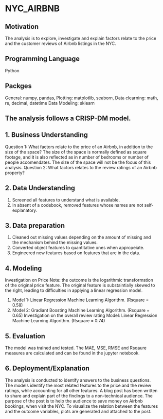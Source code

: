 # NYC_AIRBNB


## Motivation
The analysis is to explore, investigate and explain factors relate to the price and the customer reviews of Airbnb listings in the NYC.  

## Programming Language
Python

## Packges 
General: numpy, pandas, 
Plotting: matplotlib, seaborn, 
Data clearning: math, re, decimal, datetime
Data Modeling: sklearn

## The analysis follows a CRISP-DM model.

## 1. Business Understanding
Question 1: What factors relate to the price of an Airbnb, in addition to the size of the space? The size of the space is normally defined as square footage, and it is also reflected as in number of bedrooms or number of people accomendates. The size of the space will not be the focus of this analysis.
Question 2: What factors relates to the review ratings of an Airbnb property? 
## 2. Data Understanding
1. Screened all features to understand what is available.  
2. In absent of a codebook, removed features whose names are not self-explanatory.  
## 3. Data preparation
1. Cleaned out missing values depending on the amount of missing and the mechanism behind the missing values.
2. Converted object features to quantitative ones when appropeiate.
3. Engineered new features based on features that are in the data.
## 4. Modeling
Investigation on Price 
Note: the outcome is the logarithmic transformation of the original price feature. The original feature is substaintially skewed to the right, leading to difficulties in applying a linear regression model. 
1. Model 1: Linear Regression Machine Learning Algorithm. (Rsquare = 0.58)
2. Model 2: Gradiant Boosting Machine Learning Algorithm. (Rsquare = 0.65)
Investigation on the overall review rating
Model: Linear Regression Machine Learning Algorithm. (Rsquare = 0.74)
## 5. Evaluation
The model was trained and tested. The MAE, MSE, RMSE and Rsqaure measures are calculated and can be found in the jupyter notebook. 
## 6. Deployment/Explanation
The analysis is conducted to identify answers to the business questions. The models identify the most related features to the price and the review ratings, while accounting for all other features. A blog post has been written to share and explain part of the findings to a non-technical audience. The purpose of the post is to help the audience to save money on Airbnb bookings, when visit the NYC. To visualize the relation between the features and the outcome variables, plots are generated and attached to the post.

